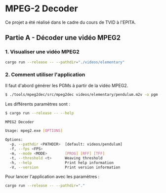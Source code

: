 # MPEG-2 Decoder

Ce projet a été réalisé dans le cadre du cours de TVID à l'EPITA.

## Partie A - Décoder une vidéo MPEG2

### 1. Visualiser une vidéo MPEG2

```bash
cargo run --release -- --pathdir="./videos/elementary"
```

### 2. Comment utiliser l'application

Il faut d'abord générer les PGMs à partir de la vidéo MPEG2.

```bash
$ ./tools/mpeg2dec/src/mpeg2dec videos/elementary/pendulum.m2v -o pgm -l -v
```

Les différents paramètres sont :

```bash
$ cargo run --release -- --help

MPEG2 Decoder

Usage: mpeg2.exe [OPTIONS]

Options:
  -p, --pathdir <PATHDIR>  [default: videos/pendulum]
  -f, --fps <FPS>
  -m, --mode <MODE>        [PROG] [RFF] [TFF]
  -t, --threshold <t>      Weaving threshold
  -h, --help               Print help information
  -V, --version            Print version information
```

Pour lancer l'application avec les paramètres :

```bash
cargo run --release -- --pathdir="."
```
